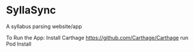 # SyllaSync
A syllabus parsing website/app

To Run the App:
Install Carthage https://github.com/Carthage/Carthage
run Pod Install 


